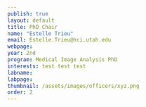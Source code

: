 ```yaml
---
publish: true
layout: default
title: PhD Chair
name: "Estelle Trieu"
email: Estelle.Trieu@hci.utah.edu
webpage:
year: 2nd
program: Medical Image Analysis PhD
interests: test test test
labname: 
labpage:
thumbnail: /assets/images/officers/xyz.png
order: 2
---
```

